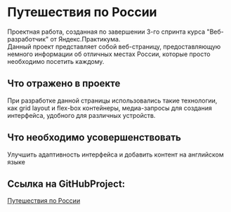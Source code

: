 # Путешествия по России  
 
Проектная работа, созданная по завершении 3-го спринта курса "Веб-разработчик" от Яндекс.Практикума.  
Данный проект представляет собой веб-страницу, предоставляющую немного информации об отличных местах России, которые просто необходимо посетить каждому.  
## Что отражено в проекте  

При разработке данной страницы использовались такие технологии, как grid layout и  flex-box контейнеры, медиа-запросы для создания интерфейса, удобного для различных устройств.

## Что необходимо усовершенствовать  

Улучшить адаптивность интерфейса и добавить контент на английском языке
## Ссылка на GitHubProject:  
[Путешествия по России](https://qvanchik57.github.io/russian-travel/)
